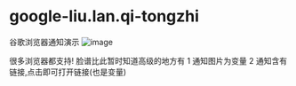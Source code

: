 # google-liu.lan.qi-tongzhi
谷歌浏览器通知演示
![image](https://cloud.githubusercontent.com/assets/13098589/17222713/4f64db7a-552c-11e6-80ad-17292dfd7a8e.png)

很多浏览器都支持!
脸谱比此暂时知道高级的地方有
1 通知图片为变量
2 通知含有链接,点击即可打开链接(也是变量)

